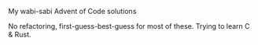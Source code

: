 My wabi-sabi Advent of Code solutions

No refactoring, first-guess-best-guess for most of these. Trying to learn C & Rust.